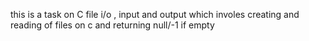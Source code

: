 this is a task on C file i/o , input and output which involes creating and reading of files on c and returning null/-1  if empty

